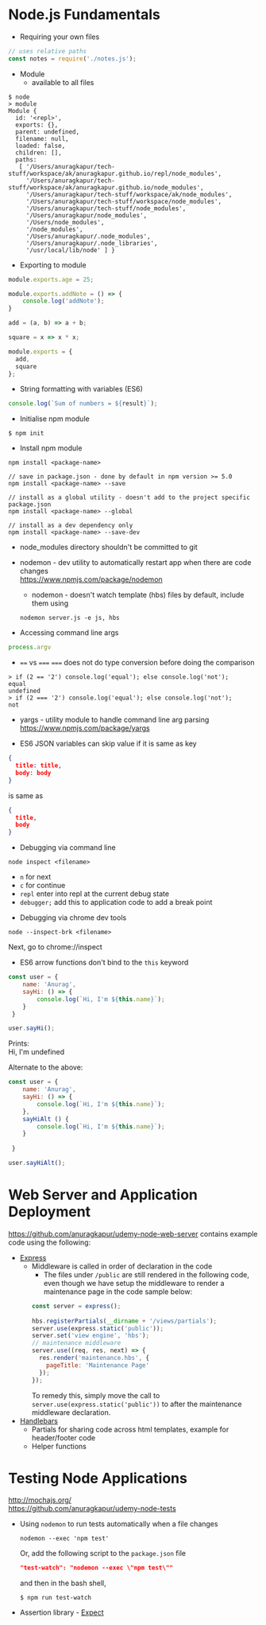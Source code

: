 # Node.js Fundamentals

* Requiring your own files
```javascript
// uses relative paths
const notes = require('./notes.js'); 
```

* Module
  - available to all files
```
$ node
> module
Module {
  id: '<repl>',
  exports: {},
  parent: undefined,
  filename: null,
  loaded: false,
  children: [],
  paths:
   [ '/Users/anuragkapur/tech-stuff/workspace/ak/anuragkapur.github.io/repl/node_modules',
     '/Users/anuragkapur/tech-stuff/workspace/ak/anuragkapur.github.io/node_modules',
     '/Users/anuragkapur/tech-stuff/workspace/ak/node_modules',
     '/Users/anuragkapur/tech-stuff/workspace/node_modules',
     '/Users/anuragkapur/tech-stuff/node_modules',
     '/Users/anuragkapur/node_modules',
     '/Users/node_modules',
     '/node_modules',
     '/Users/anuragkapur/.node_modules',
     '/Users/anuragkapur/.node_libraries',
     '/usr/local/lib/node' ] }
```  

* Exporting to module
```javascript
module.exports.age = 25;
```

```javascript
module.exports.addNote = () => {
    console.log('addNote');
}
```

```javascript
add = (a, b) => a + b;

square = x => x * x;

module.exports = {
  add,
  square
};
```

* String formatting with variables (ES6)
```javascript
console.log(`Sum of numbers = ${result}`);
```

* Initialise npm module
```
$ npm init
```

* Install npm module
```
npm install <package-name>

// save in package.json - done by default in npm version >= 5.0
npm install <package-name> --save

// install as a global utility - doesn't add to the project specific package.json
npm install <package-name> --global 

// install as a dev dependency only
npm install <package-name> --save-dev
```

* node_modules directory shouldn't be committed to git

* nodemon - dev utility to automatically restart app when there are code changes        
https://www.npmjs.com/package/nodemon 
  -  nodemon - doesn't watch template (hbs) files by default, include them using
  ```
  nodemon server.js -e js, hbs
  ```

* Accessing command line args
```javascript
process.argv 
```

* `==` vs `===`
`===` does not do type conversion before doing the comparison    
```
> if (2 == '2') console.log('equal'); else console.log('not');
equal
undefined
> if (2 === '2') console.log('equal'); else console.log('not');
not
```

* yargs - utility module to handle command line arg parsing
https://www.npmjs.com/package/yargs

* ES6 JSON variables can skip value if it is same as key
```json
{
  title: title,
  body: body
}
```
is same as 
```json
{
  title,
  body
}
```

* Debugging via command line
```
node inspect <filename>
```
  - `n` for next
  - `c` for continue
  - `repl` enter into repl at the current debug state
  - `debugger;` add this to application code to add a break point

* Debugging via chrome dev tools
```
node --inspect-brk <filename>
```
Next, go to chrome://inspect

* ES6 arrow functions don't bind to the `this` keyword
```javascript
const user = {
    name: 'Anurag',
    sayHi: () => {
        console.log(`Hi, I'm ${this.name}`);
    }
 }

user.sayHi();
```

Prints:    
Hi, I'm undefined    

Alternate to the above:
```javascript
const user = {
    name: 'Anurag',
    sayHi: () => {
        console.log(`Hi, I'm ${this.name}`);
    },
    sayHiAlt () {
        console.log(`Hi, I'm ${this.name}`);
    }
    
 }

user.sayHiAlt();
```

# Web Server and Application Deployment

https://github.com/anuragkapur/udemy-node-web-server contains example code using the following:

* [Express](https://www.npmjs.com/package/express)
  - Middleware is called in order of declaration in the code
    - The files under `/public` are still rendered in the following code, even though we have setup the middleware
    to render a maintenance page in the code sample below:
    ```javascript
    const server = express();
   
    hbs.registerPartials(__dirname + '/views/partials');
    server.use(express.static('public'));
    server.set('view engine', 'hbs');
    // maintenance middleware
    server.use((req, res, next) => {
      res.render('maintenance.hbs', {
        pageTitle: 'Maintenance Page'
      });
    });
    ```
    To remedy this, simply move the call to `server.use(express.static('public'))` to after the maintenance middleware
    declaration.
* [Handlebars](https://www.npmjs.com/package/hbs)
  - Partials for sharing code across html templates, example for header/footer code
  - Helper functions   
  
# Testing Node Applications

http://mochajs.org/    
https://github.com/anuragkapur/udemy-node-tests

* Using `nodemon` to run tests automatically when a file changes
    ```
    nodemon --exec 'npm test'
    ```
    Or, add the following script to the `package.json` file
    ```json
    "test-watch": "nodemon --exec \"npm test\""
    ```
    and then in the bash shell,
    ```
    $ npm run test-watch
    ```

* Assertion library - [Expect](https://github.com/mjackson/expect)
